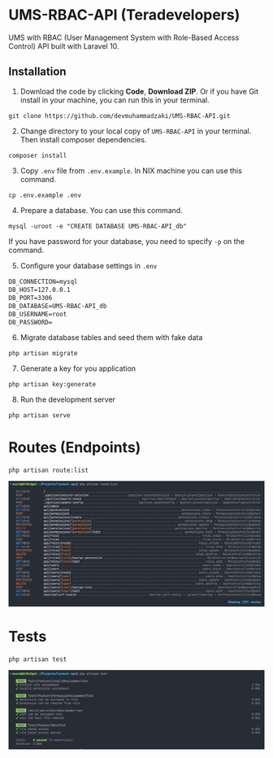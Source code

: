 # UMS-RBAC-API (Teradevelopers)

UMS with RBAC (User Management System with Role-Based Access Control) API built with Laravel 10.

## Installation

1. Download the code by clicking **Code**, **Download ZIP**. Or if you have Git install in your machine, you can run this in your terminal.

```
git clone https://github.com/devmuhammadzaki/UMS-RBAC-API.git
```

2. Change directory to your local copy of `UMS-RBAC-API` in your terminal. Then install composer dependencies.

```
composer install
```

3. Copy `.env` file from `.env.example`. In NIX machine you can use this command.

```
cp .env.example .env
```

4. Prepare a database. You can use this command.

```
mysql -uroot -e "CREATE DATABASE UMS-RBAC-API_db"
```

If you have password for your database, you need to specify `-p` on the command.

5. Configure your database settings in `.env`

```
DB_CONNECTION=mysql
DB_HOST=127.0.0.1
DB_PORT=3306
DB_DATABASE=UMS-RBAC-API_db
DB_USERNAME=root
DB_PASSWORD=
```

6. Migrate database tables and seed them with fake data

```
php artisan migrate
```

7. Generate a key for you application

```
php artisan key:generate
```

8. Run the development server

```
php artisan serve
```

# Routes (Endpoints)

```
php artisan route:list
```

![](./Capture2.PNG)

# Tests

```
php artisan test
```

![](./Capture.PNG)
